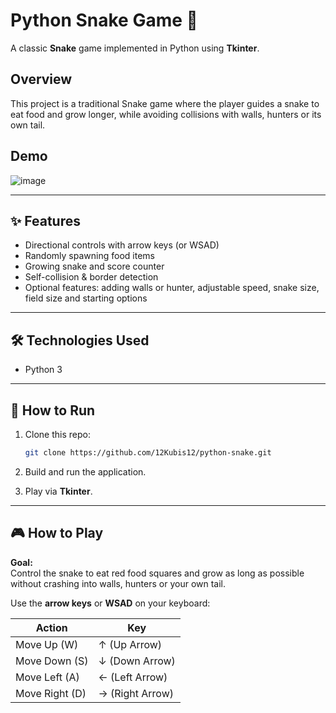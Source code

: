 # Python Snake Game 🐍

A classic **Snake** game implemented in Python using **Tkinter**.

## Overview

This project is a traditional Snake game where the player guides a snake to eat food and grow longer, while avoiding collisions with walls, hunters or its own tail.

## Demo

![image](https://github.com/user-attachments/assets/37536629-0f4a-4aed-8344-5cec1c3259aa)

---

## ✨ Features

- Directional controls with arrow keys (or WSAD) 
- Randomly spawning food items  
- Growing snake and score counter  
- Self-collision & border detection  
- Optional features: adding walls or hunter, adjustable speed, snake size, field size and starting options

---

## 🛠️ Technologies Used

- Python 3

---

## 🚀 How to Run

1. Clone this repo:
   ```bash
   git clone https://github.com/12Kubis12/python-snake.git

2. Build and run the application.

3. Play via **Tkinter**.

---

## 🎮 How to Play

**Goal:**  
Control the snake to eat red food squares and grow as long as possible without crashing into walls, hunters or your own tail.

Use the **arrow keys** or **WSAD** on your keyboard:

| Action         | Key             |
|----------------|-----------------|
| Move Up (W)    | ↑ (Up Arrow)    |
| Move Down (S)  | ↓ (Down Arrow)  |
| Move Left (A)  | ← (Left Arrow)  |
| Move Right (D) | → (Right Arrow) |

